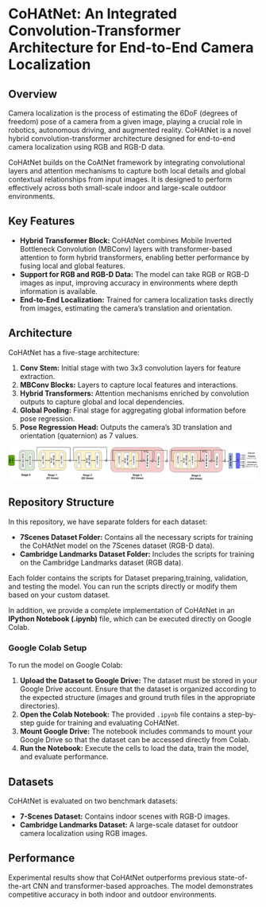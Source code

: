 # CoHAtNet: An Integrated Convolution-Transformer Architecture for End-to-End Camera Localization

## Overview
Camera localization is the process of estimating the 6DoF (degrees of freedom) pose of a camera from a given image, playing a crucial role in robotics, autonomous driving, and augmented reality. CoHAtNet is a novel hybrid convolution-transformer architecture designed for end-to-end camera localization using RGB and RGB-D data. 

CoHAtNet builds on the CoAtNet framework by integrating convolutional layers and attention mechanisms to capture both local details and global contextual relationships from input images. It is designed to perform effectively across both small-scale indoor and large-scale outdoor environments.

## Key Features
- **Hybrid Transformer Block:** CoHAtNet combines Mobile Inverted Bottleneck Convolution (MBConv) layers with transformer-based attention to form hybrid transformers, enabling better performance by fusing local and global features.
- **Support for RGB and RGB-D Data:** The model can take RGB or RGB-D images as input, improving accuracy in environments where depth information is available.
- **End-to-End Localization:** Trained for camera localization tasks directly from images, estimating the camera’s translation and orientation.

## Architecture
CoHAtNet has a five-stage architecture:
1. **Conv Stem:** Initial stage with two 3x3 convolution layers for feature extraction.
2. **MBConv Blocks:** Layers to capture local features and interactions.
3. **Hybrid Transformers:** Attention mechanisms enriched by convolution outputs to capture global and local dependencies.
4. **Global Pooling:** Final stage for aggregating global information before pose regression.
5. **Pose Regression Head:** Outputs the camera’s 3D translation and orientation (quaternion) as 7 values.

![CoHAtNet Architecture](https://github.com/Husseinhhameed/CoHAtNet/blob/main/CoHAtNet.png)



## Repository Structure
In this repository, we have separate folders for each dataset:
- **7Scenes Dataset Folder:** Contains all the necessary scripts for training the CoHAtNet model on the 7Scenes dataset (RGB-D data).
- **Cambridge Landmarks Dataset Folder:** Includes the scripts for training on the Cambridge Landmarks dataset (RGB data).

Each folder contains the scripts for Dataset preparing,training, validation, and testing the model. You can run the scripts directly or modify them based on your custom dataset.

In addition, we provide a complete implementation of CoHAtNet in an **IPython Notebook (.ipynb)** file, which can be executed directly on Google Colab.

### Google Colab Setup
To run the model on Google Colab:
1. **Upload the Dataset to Google Drive:** The dataset must be stored in your Google Drive account. Ensure that the dataset is organized according to the expected structure (images and ground truth files in the appropriate directories).
2. **Open the Colab Notebook:** The provided `.ipynb` file contains a step-by-step guide for training and evaluating CoHAtNet.
3. **Mount Google Drive:** The notebook includes commands to mount your Google Drive so that the dataset can be accessed directly from Colab.
4. **Run the Notebook:** Execute the cells to load the data, train the model, and evaluate performance.


## Datasets
CoHAtNet is evaluated on two benchmark datasets:
- **7-Scenes Dataset:** Contains indoor scenes with RGB-D images.
- **Cambridge Landmarks Dataset:** A large-scale dataset for outdoor camera localization using RGB images.

## Performance
Experimental results show that CoHAtNet outperforms previous state-of-the-art CNN and transformer-based approaches. The model demonstrates competitive accuracy in both indoor and outdoor environments.



